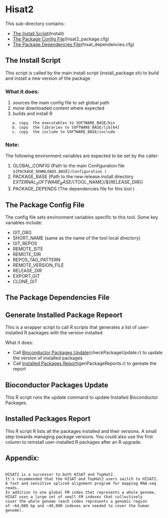 # Hisat2


This sub-directory contains:
 - [The Install Script](#the-install-script)(Install)
 - [The Package Config File](#the-package-config-file)(hisat2_package.cfg)
 - [The Package Dependencies File](#the-package-dependencies-file)(hisat_dependencies.cfg)
 

## The Install Script
 This script is called by the main install script 
(install_package.sh)  to build and install  a new version of the package 

### What it does:
  1) sources the main config file to set global path
  2) move downloaded content where expected
  3) builds and install R
  ```
     a. copy  the executables to SOFTWARE_BASE/bin
     b. copy  the libraries to SOFTWARE_BASE/lib[64]
     c. copy  the include to SOFTWARE_BASE/include
 ```

### Note:
The following environment variables are expected to be set by the caller:

 1) GLOBAL_CONFIG  (Path to the main Configuration file
    ``` ${PACKAGE_DOWNLOADS_BASE}/Configuration ) ```
 2) PACKAGE_BASE   (Path to the new release install directory  ${EXTERNAL_SOFTWARE_BASE}/${TOOL_NAME}/${RELEASE_DIR})
 3) PACKAGE_DEPENDS (The dependencies file for this tool )


## The Package Config File 
The config file sets environment variables specific to this tool.
Some key variables include:

  - GIT_ORG
  - SHORT_NAME  (same as the name of the tool local directory)
  - GIT_REPOS
  - REMOTE_SITE
  - REMOTE_DIR
  - REPOS_TAG_PATTERN
  - REMOTE_VERSION_FILE
  - RELEASE_DIR
  - EXPORT_GIT
  - CLONE_GIT
  
## The Package Dependencies File

## Generate Installed Package Repeort

This is a wrapper script to call  R scripts that generates a list of 
user-installed R packages with the version installed

What it does: 
 - Call [Bioconductor Packages Update](#bioconductor-packages-update)(checkPackageUpdate.r) to 
  update the version of installed packages
 - Call [Installed Packages Report](#installed-packages-report)(genPackageReports.r) to gereate the report


## Bioconductor Packages Update

This R script runs the update command to update  Installed Bioconductor Packages.

## Installed Packages Report

This R script R lists all the packages installed and their versions.
A small step towards managing package versions. You could also use the first column to reinstall user-installed R packages after an R upgrade.


## Appendix:
```

HISAT2 is a successor to both HISAT and TopHat2. 
It's recommended that the HISAT and TopHat2 users switch to HISAT2. 
A fast and sensitive spliced alignment program for mapping RNA-seq reads. 
In addition to one global FM index that represents a whole genome, 
HISAT uses a large set of small FM indexes that collectively 
cover the whole genome (each index represents a genomic region 
of ~64,000 bp and ~48,000 indexes are needed to cover the human genome).
```
